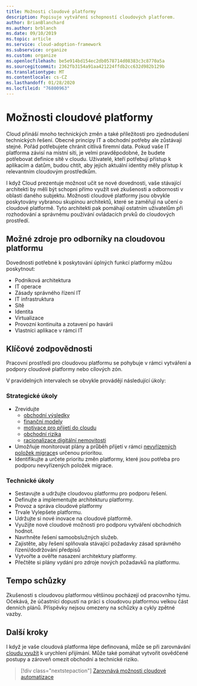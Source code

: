 ```yaml
---
title: Možnosti cloudové platformy
description: Popisuje vytváření schopností cloudových platforem.
author: BrianBlanchard
ms.author: brblanch
ms.date: 09/10/2019
ms.topic: article
ms.service: cloud-adoption-framework
ms.subservice: organize
ms.custom: organize
ms.openlocfilehash: be5e914bd154ec2db0578714d08383c3c8770a5a
ms.sourcegitcommit: 2362fb3154a91aa421224ffdb2cc632d982b129b
ms.translationtype: MT
ms.contentlocale: cs-CZ
ms.lasthandoff: 01/28/2020
ms.locfileid: "76800963"
---
```

# <a name="cloud-platform-capabilities"></a>Možnosti cloudové platformy

Cloud přináší mnoho technických změn a také příležitosti pro zjednodušení technických řešení. Obecné principy IT a obchodní potřeby ale zůstávají stejné. Pořád potřebujete chránit citlivá firemní data. Pokud vaše IT platforma závisí na místní síti, je velmi pravděpodobné, že budete potřebovat definice sítě v cloudu. Uživatelé, kteří potřebují přístup k aplikacím a datům, budou chtít, aby jejich aktuální identity měly přístup k relevantním cloudovým prostředkům.

I když Cloud prezentuje možnost učit se nové dovednosti, vaše stávající architekti by měli být schopni přímo využít své zkušenosti a odbornosti v oblasti daného subjektu. Možnosti cloudové platformy jsou obvykle poskytovány vybranou skupinou architektů, které se zaměřují na učení o cloudové platformě. Tyto architekti pak pomáhají ostatním uživatelům při rozhodování a správnému používání ovládacích prvků do cloudových prostředí.

## <a name="possible-sources-for-cloud-platform-expertise"></a>Možné zdroje pro odborníky na cloudovou platformu

Dovednosti potřebné k poskytování úplných funkcí platformy můžou poskytnout:

- Podniková architektura
- IT operace
- Zásady správného řízení IT
- IT infrastruktura
- Sítě
- Identita
- Virtualizace
- Provozní kontinuita a zotavení po havárii
- Vlastníci aplikace v rámci IT

## <a name="key-responsibilities"></a>Klíčové zodpovědnosti

Pracovní prostředí pro cloudovou platformu se pohybuje v rámci vytváření a podpory cloudové platformy nebo cílových zón.

V pravidelných intervalech se obvykle provádějí následující úkoly:

### <a name="strategic-tasks"></a>Strategické úkoly

- Zrevidujte
  - [obchodní výsledky](../strategy/business-outcomes/index.md)
  - [finanční modely](../strategy/financial-models.md)
  - [motivace pro přijetí do cloudu](../strategy/motivations.md)
  - [obchodní rizika](../govern/policy-compliance/risk-tolerance.md)
  - [racionalizace digitální nemovitosti](../digital-estate/index.md)
- Umožňuje monitorovat plány a průběh přijetí v rámci [nevyřízených položek migrace](../migrate/migration-considerations/assess/release-iteration-backlog.md)s určenou prioritou.
- Identifikujte a určete prioritu změn platformy, které jsou potřeba pro podporu nevyřízených položek migrace.

### <a name="technical-tasks"></a>Technické úkoly

- Sestavujte a udržujte cloudovou platformu pro podporu řešení.
- Definujte a implementujte architekturu platformy.
- Provoz a správa cloudové platformy
- Trvale Vylepšete platformu.
- Udržujte si nové inovace na cloudové platformě.
- Využijte nové cloudové možnosti pro podporu vytváření obchodních hodnot.
- Navrhněte řešení samoobslužných služeb.
- Zajistěte, aby řešení splňovala stávající požadavky zásad správného řízení/dodržování předpisů
- Vytvořte a ověřte nasazení architektury platformy.
- Přečtěte si plány vydání pro zdroje nových požadavků na platformu.

## <a name="meeting-cadence"></a>Tempo schůzky

Zkušenosti s cloudovou platformou většinou pocházejí od pracovního týmu. Očekává, že účastníci dopustí na práci s cloudovou platformou velkou část denních plánů. Příspěvky nejsou omezeny na schůzky a cykly zpětné vazby.

## <a name="next-steps"></a>Další kroky

I když je vaše cloudová platforma lépe definovaná, může se při zarovnávání [cloudu využít](./cloud-automation.md) k urychlení přijímání. Může také pomáhat vytvořit osvědčené postupy a zároveň omezit obchodní a technické riziko.

> [!div class="nextstepaction"]
> [Zarovnává možnosti cloudové automatizace](./cloud-automation.md)
